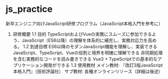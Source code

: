 # js_practice

新卒エンジニア向けJavaScript研修プログラム（JavaScript本格入門を参考に）
1. 研修概要
1.1 目的
TypeScriptおよびVueの実務にスムーズに参加できるよう、JavaScript（ES6以降）の理解を体系的に補完し、実務対応力を高める。
1.2 到達目標
ES6以降のモダンJavaScript機能を理解し、実装できる
JavaScript、TypeScript、Vueの役割と境界を明確に理解できる
非同期処理を含む実務的なコードを読み書きできる
Vue3 + TypeScriptでの基本的なアプリケーション開発ができる
1.3 使用教材
メイン教材: 『改訂3版JavaScript本格入門』（技術評論社）
サブ教材: 各種オンラインリソース（詳細は後述）